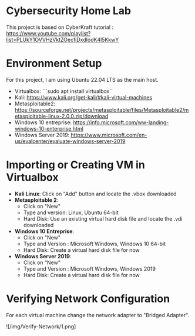 <h1>Cybersecurity Home Lab</h1>

This project is based on CyberKraft tutorial : https://www.youtube.com/playlist?list=PLUkY1OVVHzVktZOecfiDxdIodK4l5KkwY


<h1>Environment Setup</h1>

For this project, I am using Ubuntu 22.04 LTS as the main host.

- Virtualbox: ```sudo apt install virtualbox``
- Kali: https://www.kali.org/get-kali/#kali-virtual-machines
- Metasploitable2: https://sourceforge.net/projects/metasploitable/files/Metasploitable2/metasploitable-linux-2.0.0.zip/download 
- Windows 10 entreprise: https://info.microsoft.com/ww-landing-windows-10-enterprise.html
- Windows Server 2019: https://www.microsoft.com/en-us/evalcenter/evaluate-windows-server-2019 


<h1>Importing or Creating VM in Virtualbox</h1>

- <b>Kali Linux</b>: Click on "Add" button and locate the .vbox downloaded
- <b>Metasploitable 2</b>: 
    - Click on "New" 
    - Type and version: Linux, Ubuntu 64-bit
    - Hard Disk: Use an existing virtual hard disk file and locate the .vdi downloaded
- <b>Windows 10 Entreprise</b>:
    - Click on "New"
    - Type and Version : Microsoft Windows, Windows 10 64-bit
    - Hard Disk: Create a virtual hard disk file for now
- <b>Windows Server 2019</b>:
    - Click on "New"
    - Type and Version : Microsoft Windows, Windows 2019
    - Hard Disk: Create a virtual hard disk file for now

<h1>Verifying Network Configuration</h1>
For each virtual machine change the network adapter to "Bridged Adapter".

![/img/Verify-Network/1.png]


